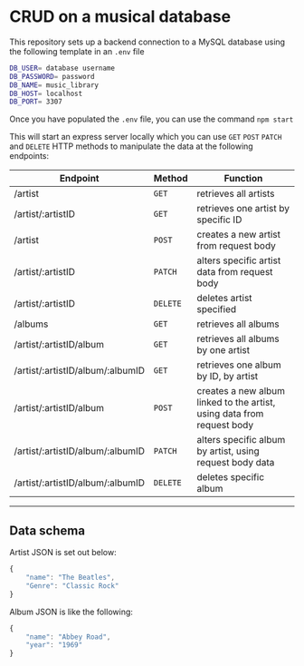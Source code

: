 # CRUD on a musical database

This repository sets up a backend connection to a MySQL database using the following template in an `.env` file

```bash
DB_USER= database username
DB_PASSWORD= password
DB_NAME= music_library
DB_HOST= localhost
DB_PORT= 3307
```

Once you have populated the `.env` file, you can use the command `npm start`

This will start an express server locally which you can use `GET` `POST` `PATCH` and `DELETE` HTTP methods to manipulate the data at the following endpoints:

| Endpoint                         | Method   | Function                                                               |
| -------------------------------- | -------- | ---------------------------------------------------------------------- |
| /artist                          | `GET`    | retrieves all artists                                                  |
| /artist/:artistID                | `GET`    | retrieves one artist by specific ID                                    |
| /artist                          | `POST`   | creates a new artist from request body                                 |
| /artist/:artistID                | `PATCH`  | alters specific artist data from request body                          |
| /artist/:artistID                | `DELETE` | deletes artist specified                                               |
| /albums                          | `GET`    | retrieves all albums                                                   |
| /artist/:artistID/album          | `GET`    | retrieves all albums by one artist                                     |
| /artist/:artistID/album/:albumID | `GET`    | retrieves one album by ID, by artist                                   |
| /artist/:artistID/album          | `POST`   | creates a new album linked to the artist, using data from request body |
| /artist/:artistID/album/:albumID | `PATCH`  | alters specific album by artist, using request body data               |
| /artist/:artistID/album/:albumID | `DELETE` | deletes specific album                                                 |

---

## Data schema

Artist JSON is set out below:

```javascript
{
    "name": "The Beatles",
    "Genre": "Classic Rock"
}
```

Album JSON is like the following:

```javascript
{
    "name": "Abbey Road",
    "year": "1969"
}
```
